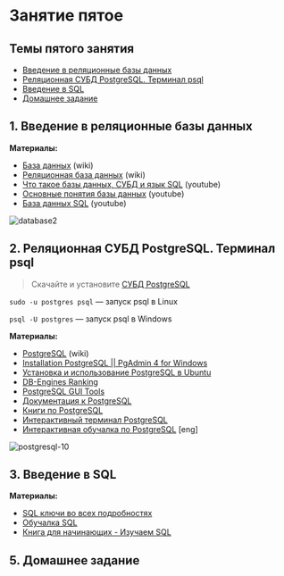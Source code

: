 # Занятие пятое

## Темы пятого занятия
- [Введение в реляционные базы данных](#1)
- [Реляционная СУБД PostgreSQL. Терминал psql](#2)
- [Введение в SQL](#3)
- [Домашнее задание](#5)

## <a name="1">1. Введение в реляционные базы данных</a>

**Материалы:**
- [База данных](https://ru.wikipedia.org/wiki/База_данных) (wiki)
- [Реляционная база данных](https://ru.wikipedia.org/wiki/Реляционная_база_данных) (wiki)
- [Что такое базы данных, СУБД и язык SQL](https://youtu.be/GbogxIMRy-o) (youtube)
- [Основные понятия базы данных](https://youtu.be/pHjGiwhitwQ) (youtube)
- [База данных SQL](https://youtu.be/kUFDvZVETKM) (youtube)

![database2](https://user-images.githubusercontent.com/29703461/40881632-64b2d3a4-66d4-11e8-842e-366d29c783f2.png)

## <a name="2">2. Реляционная СУБД PostgreSQL. Терминал psql</a>
> Скачайте и установите [СУБД PostgreSQL](https://www.postgresql.org/download)

`sudo -u postgres psql` — запуск psql в Linux

`psql -U postgres` — запуск psql в Windows 

**Материалы:**
- [PostgreSQL](https://ru.wikipedia.org/wiki/PostgreSQL) (wiki)
- [Installation PostgreSQL || PgAdmin 4 for Windows](https://www.youtube.com/watch?v=K7pgooc2JaQ)
- [Установка и использование PostgreSQL в Ubuntu](https://www.8host.com/blog/ustanovka-i-ispolzovanie-postgresql-v-ubuntu-18-04/)
- [DB-Engines Ranking](https://db-engines.com/en/ranking)
- [PostgreSQL GUI Tools](https://wiki.postgresql.org/wiki/Community_Guide_to_PostgreSQL_GUI_Tools)
- [Документация к PostgreSQL](https://postgrespro.ru/docs/postgresql/10/index)
- [Книги по PostgreSQL](https://postgrespro.ru/education/books)
- [Интерактивный терминал PostgreSQL](https://postgrespro.ru/docs/postgresql/10/app-psql)
- [Интерактивная обучалка по PostgreSQL](https://www.pgexercises.com/) [eng]

![postgresql-10](https://user-images.githubusercontent.com/29703461/40881654-c0325af6-66d4-11e8-9a40-b7de3fb24f7b.png)

## <a name="3">3. Введение в SQL</a>

**Материалы:**
- [SQL ключи во всех подробностях](https://habr.com/company/oleg-bunin/blog/348172/)
- [Обучалка SQL](http://www.sql-ex.ru/)
- [Книга для начинающих - Изучаем SQL](https://www.ozon.ru/context/detail/id/7246798/)

## <a name="5">5. Домашнее задание</a>
